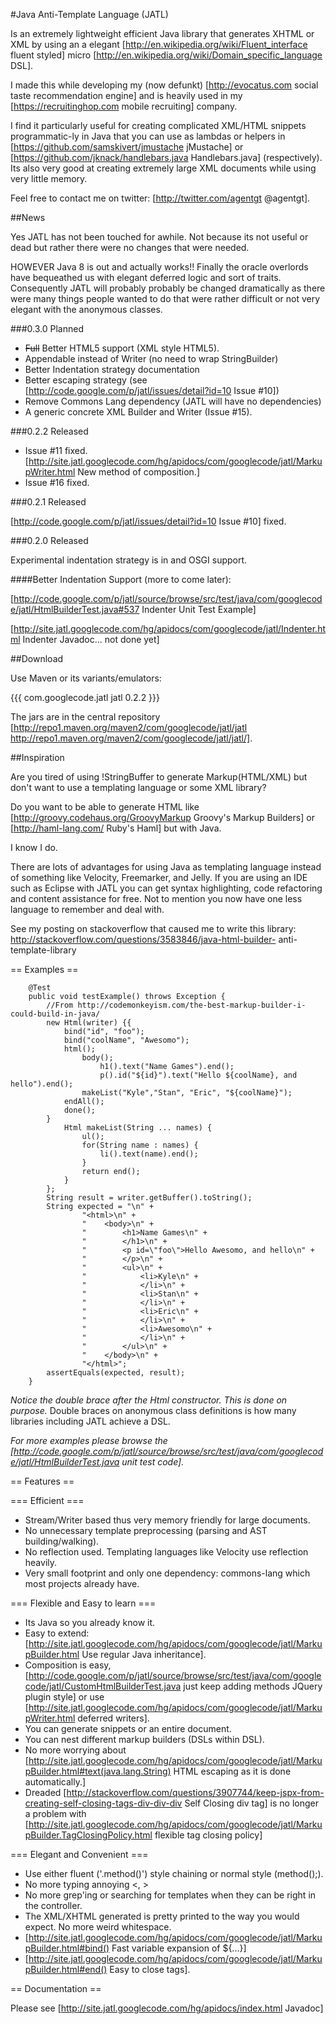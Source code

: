 
#Java Anti-Template Language (JATL)

Is an extremely lightweight efficient Java library that generates XHTML or XML by using an a elegant [http://en.wikipedia.org/wiki/Fluent_interface fluent styled] micro [http://en.wikipedia.org/wiki/Domain_specific_language DSL].

I made this while developing my (now defunkt) [http://evocatus.com social taste recommendation engine] and is heavily used in my [https://recruitinghop.com mobile recruiting] company.

I find it particularly useful for creating complicated XML/HTML snippets programmatic-ly in Java that you can use as lambdas or helpers in [https://github.com/samskivert/jmustache jMustache] or [https://github.com/jknack/handlebars.java Handlebars.java] (respectively). Its also very good at creating extremely large XML documents while using very little memory.

Feel free to contact me on twitter: [http://twitter.com/agentgt @agentgt].

##News

Yes JATL has not been touched for awhile. Not because its not useful or dead but rather there were no changes that were needed.

HOWEVER Java 8 is out and actually works!! Finally the oracle overlords have bequeathed us with elegant deferred logic and sort of traits. Consequently JATL will probably probably be changed dramatically as there were many things people wanted to do that were rather difficult or not very elegant with the anonymous classes.


###0.3.0 Planned

 * ~~Full~~ Better HTML5 support (XML style HTML5).
 * Appendable instead of Writer (no need to wrap StringBuilder)
 * Better Indentation strategy documentation
 * Better escaping strategy (see [http://code.google.com/p/jatl/issues/detail?id=10 Issue #10])
 * Remove Commons Lang dependency (JATL will have no dependencies)
 * A generic concrete XML Builder and Writer (Issue #15).

###0.2.2 Released

 * Issue #11 fixed. [http://site.jatl.googlecode.com/hg/apidocs/com/googlecode/jatl/MarkupWriter.html New method of composition.]
 * Issue #16 fixed.

###0.2.1 Released

[http://code.google.com/p/jatl/issues/detail?id=10 Issue #10] fixed.

###0.2.0 Released

Experimental indentation strategy is in and OSGI support.

####Better Indentation Support (more to come later):

[http://code.google.com/p/jatl/source/browse/src/test/java/com/googlecode/jatl/HtmlBuilderTest.java#537 Indenter Unit Test Example]

[http://site.jatl.googlecode.com/hg/apidocs/com/googlecode/jatl/Indenter.html Indenter Javadoc... not done yet]

##Download

Use Maven or its variants/emulators:

{{{
<dependency>
	<groupId>com.googlecode.jatl</groupId>
	<artifactId>jatl</artifactId>
	<version>0.2.2</version>
</dependency>
}}}

The jars are in the central repository [http://repo1.maven.org/maven2/com/googlecode/jatl/jatl http://repo1.maven.org/maven2/com/googlecode/jatl/jatl/].

##Inspiration

Are  you tired of using !StringBuffer to generate Markup(HTML/XML) but don't want to use a templating language or some XML library?

Do you want to be able to generate HTML like [http://groovy.codehaus.org/GroovyMarkup Groovy's Markup Builders] or [http://haml-lang.com/ Ruby's Haml]
but with Java.

I know I do.

There are lots of advantages for using Java as templating language instead of something like Velocity, Freemarker, and Jelly. If you are using an IDE such as Eclipse with JATL you can get syntax highlighting, code refactoring and content assistance for free. Not to mention you now have one less language to remember and deal with.


See my posting on stackoverflow that caused me to write this library:
http://stackoverflow.com/questions/3583846/java-html-builder-
anti-template-library 

== Examples ==

```
    @Test
    public void testExample() throws Exception {
        //From http://codemonkeyism.com/the-best-markup-builder-i-could-build-in-java/
        new Html(writer) {{
            bind("id", "foo");
            bind("coolName", "Awesomo");
            html();
                body();
                    h1().text("Name Games").end();
                    p().id("${id}").text("Hello ${coolName}, and hello").end();
                makeList("Kyle","Stan", "Eric", "${coolName}");
            endAll();
            done();
        }
            Html makeList(String ... names) {
                ul();
                for(String name : names) {
                    li().text(name).end();
                }
                return end();
            }
        };
        String result = writer.getBuffer().toString();
        String expected = "\n" + 
                "<html>\n" + 
                "    <body>\n" + 
                "        <h1>Name Games\n" + 
                "        </h1>\n" + 
                "        <p id=\"foo\">Hello Awesomo, and hello\n" + 
                "        </p>\n" + 
                "        <ul>\n" + 
                "            <li>Kyle\n" + 
                "            </li>\n" + 
                "            <li>Stan\n" + 
                "            </li>\n" + 
                "            <li>Eric\n" + 
                "            </li>\n" + 
                "            <li>Awesomo\n" + 
                "            </li>\n" + 
                "        </ul>\n" + 
                "    </body>\n" + 
                "</html>";
        assertEquals(expected, result);
    }
```

_Notice the double brace after the Html constructor. This is done on purpose._ Double braces on anonymous class definitions is how many libraries including JATL achieve a DSL.

*For more examples please browse the [http://code.google.com/p/jatl/source/browse/src/test/java/com/googlecode/jatl/HtmlBuilderTest.java unit test code].*

== Features ==

=== Efficient ===

 * Stream/Writer based thus very memory friendly for large documents.
 * No unnecessary template preprocessing (parsing and AST building/walking).
 * No reflection used. Templating languages like Velocity use reflection heavily.
 * Very small footprint and only one dependency: commons-lang which most projects already have.

=== Flexible and Easy to learn ===

 * Its Java so you already know it.
 * Easy to extend: [http://site.jatl.googlecode.com/hg/apidocs/com/googlecode/jatl/MarkupBuilder.html Use regular Java inheritance].
 * Composition is easy, [http://code.google.com/p/jatl/source/browse/src/test/java/com/googlecode/jatl/CustomHtmlBuilderTest.java just keep adding methods JQuery plugin style] or use [http://site.jatl.googlecode.com/hg/apidocs/com/googlecode/jatl/MarkupWriter.html deferred writers].
 * You can generate snippets or an entire document.
 * You can nest different markup builders (DSLs within DSL).
 * No more worrying about [http://site.jatl.googlecode.com/hg/apidocs/com/googlecode/jatl/MarkupBuilder.html#text(java.lang.String) HTML escaping as it is done automatically.]
 * Dreaded [http://stackoverflow.com/questions/3907744/keep-jspx-from-creating-self-closing-tags-div-div-div Self Closing div tag] is no longer a problem with [http://site.jatl.googlecode.com/hg/apidocs/com/googlecode/jatl/MarkupBuilder.TagClosingPolicy.html flexible tag closing policy]

=== Elegant and Convenient ===

 * Use either fluent ('.method()') style chaining or normal style (method();).
 * No more typing annoying <, >
 * No more grep'ing or searching for templates when they can be right in the controller.
 * The XML/XHTML generated is pretty printed to the way you would expect. No more weird whitespace.
 * [http://site.jatl.googlecode.com/hg/apidocs/com/googlecode/jatl/MarkupBuilder.html#bind() Fast variable expansion of ${...}]
 * [http://site.jatl.googlecode.com/hg/apidocs/com/googlecode/jatl/MarkupBuilder.html#end() Easy to close tags].

== Documentation ==

Please see [http://site.jatl.googlecode.com/hg/apidocs/index.html Javadoc]
